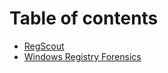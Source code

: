 # Table of contents

* [RegScout](README.md)
* [Windows Registry Forensics](windows-registry-forensics.md)
